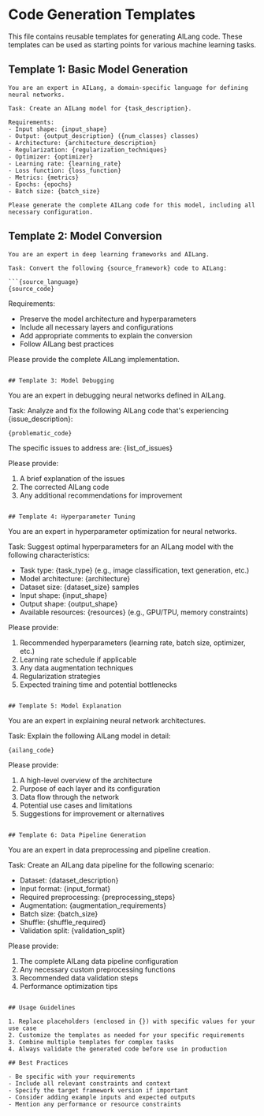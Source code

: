 # Code Generation Templates

This file contains reusable templates for generating AILang code. These templates can be used as starting points for various machine learning tasks.

## Template 1: Basic Model Generation

```
You are an expert in AILang, a domain-specific language for defining neural networks. 

Task: Create an AILang model for {task_description}.

Requirements:
- Input shape: {input_shape}
- Output: {output_description} ({num_classes} classes)
- Architecture: {architecture_description}
- Regularization: {regularization_techniques}
- Optimizer: {optimizer}
- Learning rate: {learning_rate}
- Loss function: {loss_function}
- Metrics: {metrics}
- Epochs: {epochs}
- Batch size: {batch_size}

Please generate the complete AILang code for this model, including all necessary configuration.
```

## Template 2: Model Conversion

```
You are an expert in deep learning frameworks and AILang. 

Task: Convert the following {source_framework} code to AILang:

```{source_language}
{source_code}
```

Requirements:
- Preserve the model architecture and hyperparameters
- Include all necessary layers and configurations
- Add appropriate comments to explain the conversion
- Follow AILang best practices

Please provide the complete AILang implementation.
```

## Template 3: Model Debugging

```
You are an expert in debugging neural networks defined in AILang.

Task: Analyze and fix the following AILang code that's experiencing {issue_description}:

```ail
{problematic_code}
```

The specific issues to address are:
{list_of_issues}

Please provide:
1. A brief explanation of the issues
2. The corrected AILang code
3. Any additional recommendations for improvement
```

## Template 4: Hyperparameter Tuning

```
You are an expert in hyperparameter optimization for neural networks.

Task: Suggest optimal hyperparameters for an AILang model with the following characteristics:
- Task type: {task_type} (e.g., image classification, text generation, etc.)
- Model architecture: {architecture}
- Dataset size: {dataset_size} samples
- Input shape: {input_shape}
- Output shape: {output_shape}
- Available resources: {resources} (e.g., GPU/TPU, memory constraints)

Please provide:
1. Recommended hyperparameters (learning rate, batch size, optimizer, etc.)
2. Learning rate schedule if applicable
3. Any data augmentation techniques
4. Regularization strategies
5. Expected training time and potential bottlenecks
```

## Template 5: Model Explanation

```
You are an expert in explaining neural network architectures.

Task: Explain the following AILang model in detail:

```ail
{ailang_code}
```

Please provide:
1. A high-level overview of the architecture
2. Purpose of each layer and its configuration
3. Data flow through the network
4. Potential use cases and limitations
5. Suggestions for improvement or alternatives
```

## Template 6: Data Pipeline Generation

```
You are an expert in data preprocessing and pipeline creation.

Task: Create an AILang data pipeline for the following scenario:
- Dataset: {dataset_description}
- Input format: {input_format}
- Required preprocessing: {preprocessing_steps}
- Augmentation: {augmentation_requirements}
- Batch size: {batch_size}
- Shuffle: {shuffle_required}
- Validation split: {validation_split}

Please provide:
1. The complete AILang data pipeline configuration
2. Any necessary custom preprocessing functions
3. Recommended data validation steps
4. Performance optimization tips
```

## Usage Guidelines

1. Replace placeholders (enclosed in {}) with specific values for your use case
2. Customize the templates as needed for your specific requirements
3. Combine multiple templates for complex tasks
4. Always validate the generated code before use in production

## Best Practices

- Be specific with your requirements
- Include all relevant constraints and context
- Specify the target framework version if important
- Consider adding example inputs and expected outputs
- Mention any performance or resource constraints
